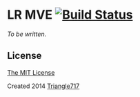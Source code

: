 # LR MVE [![Build Status](https://travis-ci.org/le717/LR-MVE.svg)](https://travis-ci.org/le717/LR-MVE) #

_To be written._

## License ##
[The MIT License](LICENSE)

Created 2014 [Triangle717](http://le717.github.io)
